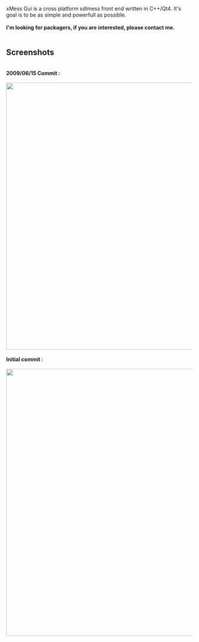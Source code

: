 xMess Gui is a cross platform sdlmess front end written in C++/Qt4.
It's goal is to be as simple and powerfull as possible.
<br /><br />
<b>I'm looking for packagers, if you are interested, please contact me.</b>
<br /><br />
## Screenshots ##
<br />
<b>2009/06/15 Commit :</b>
<br /><br />
<a href='http://xmessgui.googlecode.com/svn/screenshots/20090615_gui.png'><img src='http://xmessgui.googlecode.com/svn/screenshots/20090615_gui.png' width='960' height='720' /></a>
<br /><br />
<b>Initial commit :</b>
<br /><br />
<a href='http://xmessgui.googlecode.com/svn/screenshots/gbpocket.png'><img src='http://xmessgui.googlecode.com/svn/screenshots/gbpocket.png' width='960' height='720' /></a>